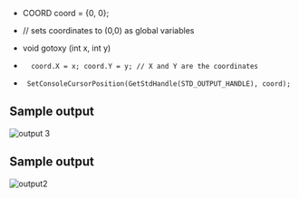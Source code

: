 * COORD coord = {0, 0}; 
 * // sets coordinates to (0,0) as global variables
 * void gotoxy (int x, int y)
 
  *       coord.X = x; coord.Y = y; // X and Y are the coordinates
   *      SetConsoleCursorPosition(GetStdHandle(STD_OUTPUT_HANDLE), coord);
 
## Sample output
![output 3](https://user-images.githubusercontent.com/79264869/153277148-2c9c11fe-fd6e-42b6-8129-859fcc6eaba7.jpg)

## Sample output
![output2](https://user-images.githubusercontent.com/79264869/153277238-4030f58c-1f90-4cf8-8be3-32464dfc5dfe.png)
